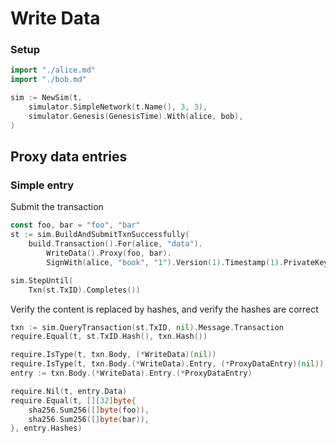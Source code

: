 # Write Data

### Setup

```go
import "./alice.md"
import "./bob.md"

sim := NewSim(t,
	simulator.SimpleNetwork(t.Name(), 3, 3),
	simulator.Genesis(GenesisTime).With(alice, bob),
)
```

## Proxy data entries
### Simple entry

Submit the transaction

```go
const foo, bar = "foo", "bar"
st := sim.BuildAndSubmitTxnSuccessfully(
	build.Transaction().For(alice, "data").
		WriteData().Proxy(foo, bar).
		SignWith(alice, "book", "1").Version(1).Timestamp(1).PrivateKey(aliceKey))

sim.StepUntil(
	Txn(st.TxID).Completes())
```

Verify the content is replaced by hashes, and verify the hashes are correct

```go
txn := sim.QueryTransaction(st.TxID, nil).Message.Transaction
require.Equal(t, st.TxID.Hash(), txn.Hash())

require.IsType(t, txn.Body, (*WriteData)(nil))
require.IsType(t, txn.Body.(*WriteData).Entry, (*ProxyDataEntry)(nil))
entry := txn.Body.(*WriteData).Entry.(*ProxyDataEntry)

require.Nil(t, entry.Data)
require.Equal(t, [][32]byte{
	sha256.Sum256([]byte(foo)),
	sha256.Sum256([]byte(bar)),
}, entry.Hashes)
```
